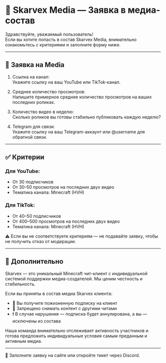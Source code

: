 # 🎥 Skarvex Media — Заявка в медиа-состав

Здравствуйте, уважаемый пользователь!  
Если вы хотите попасть в состав Skarvex Media, внимательно ознакомьтесь с критериями и заполните форму ниже.

---

## 📩 Заявка на Media

1. Ссылка на канал:  
Укажите ссылку на ваш YouTube или TikTok-канал.

2. Среднее количество просмотров:  
Напишите примерное среднее количество просмотров на ваших последних роликах.

3. Количество видео в неделю:  
Сколько роликов вы готовы стабильно публиковать каждую неделю?

4. Telegram для связи:  
Укажите ссылку на ваш Telegram-аккаунт или @username для обратной связи.

---

## ✅ Критерии

### Для YouTube:
- От 30 подписчиков
- От 30–50 просмотров на последних двух видео
- Тематика канала: Minecraft (HVH)

### Для TikTok:
- От 40–50 подписчиков
- От 400–500 просмотров на последних двух видео
- Тематика канала: Minecraft (HVH)

⚠️ Если вы не соответствуете критериям — не подавайте заявку, чтобы не получить отказ от модерации.

---

## 🔐 Дополнительно

Skarvex — это уникальный Minecraft чит-клиент с индивидуальной системой поддержки медиа-создателей. Мы ценим честность и стабильность.

Если вы приняты в состав медиа Skarvex клиента:

- 🎁 Вы получите пожизненную подписку на клиент
- 🚫 Запрещено снимать контент с другими читами
- ❗ В случае нарушения — подписка будет аннулирована, а вы — исключены из состава

Наша команда внимательно отслеживает активность участников и готова предложить индивидуальные условия самым преданным и активным медиа.

---

📌 Заполните заявку на сайте или откройте тикет через Discord.
